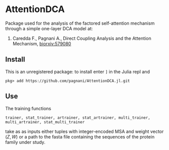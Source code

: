 # AttentionDCA

Package used for the analysis of the factored self-attention mechanism through a simple one-layer DCA model at: 

1. Caredda F., Pagnani A., Direct Coupling Analysis and the Attention Mechanism, [biorxiv:579080](https://www.biorxiv.org/content/10.1101/2024.02.06.579080v1)

## Install

This is an unregistered package: to install enter `]` in the Julia repl and

```
pkg> add https://github.com/pagnani/AttentionDCA.jl.git 

```
## Use

The training functions  
```
trainer, stat_trainer, artrainer, stat_artrainer, multi_trainer, multi_artrainer, stat_multi_trainer
```
take as as inputs either tuples with integer-encoded MSA and weight vector $(Z,W)$ or a path to the fasta file containing the sequences of the protein family under study.